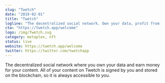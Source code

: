 ```yaml
---
slug: "Twetch"
date: "2019-02-01"
title: "Twetch"
logline: "The decentralized social network. Own your data, profit from your content."
cta: "https://twetch.app/welcome"
logo: /img/Twetch.svg
category: metaplex, nft
status: live
website: https://twetch.app/welcome
twitter: https://twitter.com/twetchapp
---
```


The decentralized social network where you own your data and earn money for your content. All of your content on Twetch is signed by you and stored on the blockchain, so it is always accessible to you.
